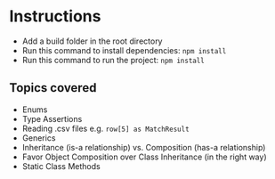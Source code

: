 # Instructions

- Add a build folder in the root directory
- Run this command to install dependencies: `npm install`
- Run this command to run the project: `npm install`

## Topics covered

- Enums
- Type Assertions
- Reading .csv files e.g. `row[5] as MatchResult`
- Generics
- Inheritance (is-a relationship) vs. Composition (has-a relationship)
- Favor Object Composition over Class Inheritance (in the right way)
- Static Class Methods
